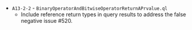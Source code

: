 - `A13-2-2` - `BinaryOperatorAndBitwiseOperatorReturnAPrvalue.ql`
  - Include reference return types in query results to address the false negative issue #520.